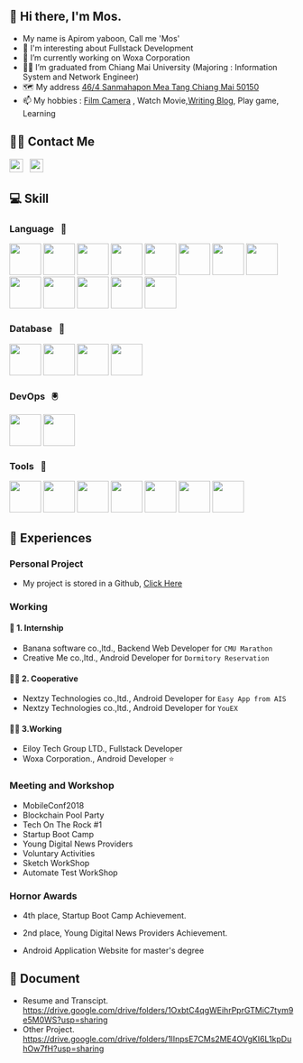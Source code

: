## 👋 Hi there, I'm Mos.

<!--
**molysulfur/molysulfur** is a ✨ _special_ ✨ repository because its `README.md` (this file) appears on your GitHub profile.

Here are some ideas to get you started:

- 🔭 I’m currently working on ...
- 🌱 I’m currently learning ...
- 👯 I’m looking to collaborate on ...
- 🤔 I’m looking for help with ...
- 💬 Ask me about ...
- 📫 How to reach me:...
- 😄 Pronouns: ...
- ⚡ Fun fact: ...
-->
- My name is Apirom yaboon, Call me 'Mos'
- 💬 I'm interesting about Fullstack Development
- :office: I’m currently working on Woxa Corporation
- :man_student: I’m graduated from Chiang Mai University (Majoring : Information System and Network Engineer)
- :world_map: My address [46/4 Sanmahapon Mea Tang Chiang Mai 50150](https://www.google.com/maps/place/%E0%B8%AA%E0%B8%A1%E0%B8%9E%E0%B8%A3%E0%B8%9A%E0%B8%A3%E0%B8%B4%E0%B8%81%E0%B8%B2%E0%B8%A3+%E0%B8%8B%E0%B9%88%E0%B8%AD%E0%B8%A1%E0%B8%A3%E0%B8%96%E0%B8%88%E0%B8%B1%E0%B8%81%E0%B8%A3%E0%B8%A2%E0%B8%B2%E0%B8%99%E0%B8%A2%E0%B8%99%E0%B8%95%E0%B9%8C/@19.1315688,98.952678,17z/data=!4m8!1m2!2m1!1s46%2F4+Sanmahapon+Mea+Tang+Chiang+Mai+50150!3m4!1s0x30da11beedda3d91:0xb41efe288aa37ca2!8m2!3d19.1318081!4d98.9504711)
- 📫 My hobbies : [Film Camera](https://www.lomography.co.th/homes/molysulfur) , Watch Movie,[Writing Blog](https://molysulfur.dev), Play game, Learning
<!-- Linkedin -->
## :technologist: Contact Me
[<img src="https://cdn-icons.flaticon.com/png/512/3536/premium/3536505.png?token=exp=1640449158~hmac=6a1da5992397ba7cd3e57dfcb22498e0" width="24px" height="24px">](https://www.linkedin.com/in/apirom-yaboon-b9153b191) 
&nbsp;
[<img src="https://cdn-icons.flaticon.com/png/512/2875/premium/2875435.png?token=exp=1640450204~hmac=4a3bb5028715e97396c7472062a31a9c" width="24px" height="24px">](https://www.linkedin.com/in/apirom-yaboon-b9153b191)
&nbsp;

## :computer: Skill

### Language &nbsp; :book:
<!-- <img src="" width="24px" height="24px"> -->
<span><img src="https://cdn-icons-png.flaticon.com/512/5968/5968332.png" width="56px" height="56px">
<img src="https://pics.freeicons.io/uploads/icons/png/8954758561551942278-512.png" width="56px" height="56px">
<img src="https://cdn-icons-png.flaticon.com/128/1051/1051277.png" width="56px" height="56px">
<img src="https://cdn-icons-png.flaticon.com/128/732/732190.png" width="56px" height="56px">
<img src="https://cdn-icons-png.flaticon.com/512/5968/5968350.png" width="56px" height="56px">
<img src="https://cdn-icons-png.flaticon.com/128/5968/5968282.png" width="56px" height="56px">
<img src="https://pics.freeicons.io/uploads/icons/png/18852341021548218200-512.png" width="56px" height="56px">
<img src="https://cdn-icons-png.flaticon.com/512/518/518705.png" width="56px" height="56px">
<img src="https://cdn-icons-png.flaticon.com/512/3334/3334886.png" width="56px" height="56px">
<img src="https://camo.githubusercontent.com/92ec9eb7eeab7db4f5919e3205918918c42e6772562afb4112a2909c1aaaa875/68747470733a2f2f6173736574732e76657263656c2e636f6d2f696d6167652f75706c6f61642f76313630373535343338352f7265706f7369746f726965732f6e6578742d6a732f6e6578742d6c6f676f2e706e67" width="56px" height="56px"></span>
<img src="https://img.icons8.com/color/96/000000/golang.png" width="56px" height="56px"/>
<img src="https://d33wubrfki0l68.cloudfront.net/e937e774cbbe23635999615ad5d7732decad182a/26072/logo-small.ede75a6b.svg" width="56px" height="56px"/>
<img src="https://img.icons8.com/color/48/000000/c-plus-plus-logo.png" width="56px" height="56px"/>
</span>

### Database &nbsp; :floppy_disk:
<span>
<img src="https://img.icons8.com/color/48/000000/mysql-logo.png" width="56px" height="56px"/>
<img src="https://img.icons8.com/color/48/000000/maria-db.png" width="56px" height="56px"/>
<img src="https://img.icons8.com/color/48/000000/firebase.png" width="56px" height="56px"/>
<img src="https://img.icons8.com/color/48/000000/mongodb.png" width="56px" height="56px"/>
</span>

### DevOps &nbsp; :trackball:
<span>
<img src="https://img.icons8.com/external-tal-revivo-color-tal-revivo/96/000000/external-docker-a-set-of-coupled-software-as-a-service-logo-color-tal-revivo.png" width="56px" height="56px"/>
<img src="https://www.docker.com/blog/wp-content/uploads/2020/02/Compose.png" width="56px" height="56px"/>
</span>

### Tools &nbsp; :toolbox:
<span>
<img src="https://miro.medium.com/max/325/0*oNDKpj0zdg_UELBE.png" width="56px" height="56px"/>
<img src="https://cdn-icons-png.flaticon.com/512/732/732245.png" width="56px" height="56px"/>
<img src="https://cdn-icons-png.flaticon.com/512/5968/5968559.png" width="56px" height="56px"/>
<img src="https://img.icons8.com/external-tal-revivo-color-tal-revivo/96/000000/external-postman-is-the-only-complete-api-development-environment-logo-color-tal-revivo.png" width="56px" height="56px"/>
<img src="https://cdn.icon-icons.com/icons2/2107/PNG/512/file_type_vscode_icon_130084.png" width="56px" height="56px"/>
<img src="https://seeklogo.com/images/C/canva-logo-B4BE25729A-seeklogo.com.png" width="56px" height="56px"/>
<img src="https://www.modify.in.th/wp-content/uploads/Discord-logo-1.png" width="56px" height="56px"/>
</span>

## :memo: Experiences
### Personal Project
- My project is stored in a Github, [Click Here](https://github.com/orgs/personal-by-molysulfur/dashboard)
### Working
#### :baby_bottle: 1. Internship
 - Banana software co.,ltd., Backend Web Developer for `CMU Marathon`
 - Creative Me co.,ltd., Android Developer for `Dormitory Reservation`
 
#### :raising_hand_man: 2. Cooperative
 - Nextzy Technologies co.,ltd., Android Developer for `Easy App from AIS`
 - Nextzy Technologies co.,ltd., Android Developer for `YouEX`

#### :technologist: 3.Working
 - Eiloy Tech Group LTD., Fullstack Developer
 - Woxa Corporation., Android Developer :star:

### Meeting and Workshop
- MobileConf2018
- Blockchain Pool Party
- Tech On The Rock #1
- Startup Boot Camp
- Young Digital News Providers
- Voluntary Activities
- Sketch WorkShop
- Automate Test WorkShop

### Hornor Awards

- 4th place, Startup Boot Camp Achievement. 

- 2nd place, Young Digital News Providers Achievement.

- Android Application Website for master's degree

## :page_with_curl: Document
- Resume and Transcipt. https://drive.google.com/drive/folders/1OxbtC4qgWEihrPprGTMiC7tym9e5M0WS?usp=sharing
- Other Project. https://drive.google.com/drive/folders/1lInpsE7CMs2ME4OVgKI6L1kpDuhOw7fH?usp=sharing
